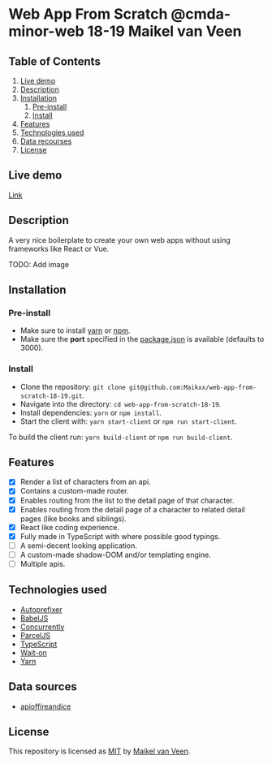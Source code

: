 # Web App From Scratch @cmda-minor-web 18-19 Maikel van Veen

## Table of Contents

1. [Live demo](#live-demo)
2. [Description](#description)
3. [Installation](#installation)
    1. [Pre-install](#pre-install)
    2. [Install](#install)
4. [Features](#features)
5. [Technologies used](#technologies-used)
6. [Data recourses](#data-recourses)
7. [License](#license)

## Live demo

[Link](https://web-app-from-scratch.netlify.com/)

## Description

A very nice boilerplate to create your own web apps without using frameworks like React or Vue.

TODO: Add image

## Installation

### Pre-install

* Make sure to install [yarn](https://yarnpkg.com/en/) or [npm](https://www.npmjs.com).
* Make sure the **port** specified in the [package.json](package.json) is available (defaults to 3000).

### Install

* Clone the repository: `git clone git@github.com:Maikxx/web-app-from-scratch-18-19.git`.
* Navigate into the directory: `cd web-app-from-scratch-18-19`.
* Install dependencies: `yarn` or `npm install`.
* Start the client with: `yarn start-client` or `npm run start-client`.

To build the client run: `yarn build-client` or `npm run build-client`.

## Features

- [x] Render a list of characters from an api.
- [x] Contains a custom-made router.
- [x] Enables routing from the list to the detail page of that character.
- [x] Enables routing from the detail page of a character to related detail pages (like books and siblings).
- [x] React like coding experience.
- [x] Fully made in TypeScript with where possible good typings.
- [ ] A semi-decent looking application.
- [ ] A custom-made shadow-DOM and/or templating engine.
- [ ] Multiple apis.

## Technologies used

* [Autoprefixer](https://www.npmjs.com/package/autoprefixer)
* [BabelJS](https://babeljs.io)
* [Concurrently](https://www.npmjs.com/package/concurrently)
* [ParcelJS](https://parceljs.org)
* [TypeScript](https://www.typescriptlang.org)
* [Wait-on](https://www.npmjs.com/package/wait-on)
* [Yarn](https://yarnpkg.com/en/)

## Data sources

* [apioffireandice](https://anapioficeandfire.com/)

## License

This repository is licensed as [MIT](LICENSE) by [Maikel van Veen](https://github.com/maikxx).